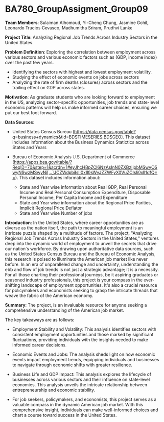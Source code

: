 # BA780_GroupAssigment_Group09

**Team Members**:  Sulaiman Alhomoud, Yi-Cheng Chung, Jasmine Gohil, Leonardo Trucios Cevasco, Madhumitha Sriram, Prudhvi Lanke


**Project Title**: Analyzing Regional Job Trends Across Industry Sectors in the United States


**Problem Definition**: Exploring the correlation between employment across various sectors and various economic factors such as (GDP, income index) over the past few years.

* Identifying the sectors with highest and lowest employment volatility.
* Studying the effect of economic events on jobs across sectors
* Analyzing the rate of firm deaths (closures) across sectors and the trailing effect on GDP across states.


**Motivation**: As graduate students who are looking forward to employment in the US, analyzing sector-specific opportunities, job trends and state-level economic patterns will help us make informed career choices, ensuring we put our best foot forward.


**Data Sources**:

* United States Census Bureau (https://data.census.gov/table?q=business+dynamics&tid=BDSTIMESERIES.BDSGEO). This dataset includes information about the Business Dynamics Statictics across States and Years

* Bureau of Economic Analysis U.S. Department of Commerce (https://apps.bea.gov/itable/?ReqID=70&step=1&acrdn=1#eyJhcHBpZCI6NzAsInN0ZXBzIjpbMSwyOSwyNSwzMSwyNi[…]JCZWdpbiIsIi0xIl0sWyJZZWFyX0VuZCIsIi0xIl1dfQ==). This dataset includes information about:
  
   * State and Year wise information about Real GDP, Real Personal Income and Real Personal Consumption Expenditure, Disposable Personal Income, Per Capita Income and Expenditure
   * State and Year wise information about the Regional Price Parities, Implicit Regional Price Deflator
   * State and Year wise Number of jobs


**Introduction**: In the United States, where career opportunities are as diverse as the nation itself, the path to meaningful employment is an intricate puzzle shaped by a multitude of factors. The project, "Analyzing Regional Job Trends Across Industry Sectors in the United States," ventures deep into the dynamic world of employment to unveil the secrets that drive our nation's workforce. By drawing upon authoritative data sources, such as the United States Census Bureau and the Bureau of Economic Analysis, this research is poised to illuminate the American job market like never before. In an era of unparalleled change and uncertainty, understanding the ebb and flow of job trends is not just a strategic advantage; it is a necessity. For all those charting their professional journeys, be it aspiring graduates or seasoned industry professionals, this project is your compass in the ever-shifting landscape of employment opportunities. It's also a crucial resource for policymakers and economists seeking to grasp the intricate threads that weave the fabric of the American economy.


**Summary**: The project, is an invaluable resource for anyone seeking a comprehensive understanding of the American job market.

The key takeaways are as follows:

* Employment Stability and Volatility: This analysis identifies sectors with consistent employment opportunities and those marked by significant fluctuations, providing individuals with the insights needed to make informed career decisions.

* Economic Events and Jobs: The analysis sheds light on how economic events impact employment trends, equipping individuals and businesses to navigate through economic shifts with greater resilience.

* Business Life and GDP Impact: This analysis explores the lifecycle of businesses across various sectors and their influence on state-level economies. This analysis unveils the intricate relationship between entrepreneurship and economic stability.

* For job seekers, policymakers, and economists, this project serves as a valuable compass in the dynamic American job market. With this comprehensive insight, individuals can make well-informed choices and chart a course toward success in the United States.
